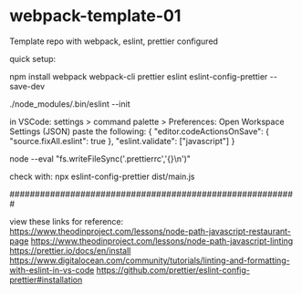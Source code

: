 # webpack-template-01
Template repo with webpack, eslint, prettier configured

quick setup:

npm install webpack webpack-cli prettier eslint eslint-config-prettier --save-dev

./node_modules/.bin/eslint --init

in VSCode:
settings > command palette >
Preferences: Open Workspace Settings (JSON)
paste the following:
{
    "editor.codeActionsOnSave": {
        "source.fixAll.eslint": true
    },
    "eslint.validate": ["javascript"]
}

node --eval "fs.writeFileSync('.prettierrc','{}\n')"

check with: npx eslint-config-prettier dist/main.js

#########################################################

view these links for reference:
https://www.theodinproject.com/lessons/node-path-javascript-restaurant-page
https://www.theodinproject.com/lessons/node-path-javascript-linting
https://prettier.io/docs/en/install
https://www.digitalocean.com/community/tutorials/linting-and-formatting-with-eslint-in-vs-code
https://github.com/prettier/eslint-config-prettier#installation